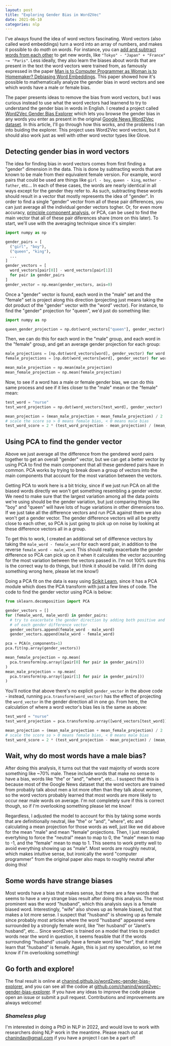 ```yaml
---
layout: post
title: "Exploring Gender Bias in Word2Vec"
date: 2021-06-10
categories: nlp
---
```


I've always found the idea of word vectors fascinating. Word vectors (also called word embeddings) turn a word into an array of numbers, and makes it possible to do *math* on *words*. For instance, you can [add and subtract words from each other](https://www.sciencedirect.com/science/article/abs/pii/0010028573900236) to get new words, like `"Tokyo" - "Japan" + "France" ~= "Paris"`. Less ideally, they also learn the biases about words that are present in the text the word vectors were trained from, as famously expressed in the paper [Man is to Computer Programmer as Woman is to Homemaker? Debiasing Word Embeddings](https://proceedings.neurips.cc/paper/2016/file/a486cd07e4ac3d270571622f4f316ec5-Paper.pdf). This paper showed how it's possible to mathematically analyze the gender bias in word vectors and see which words have a male or female bias.

The paper presents ideas to remove the bias from word vectors, but I was curious instead to use what the word vectors had learnend to try to understand the gender bias in words in English. I created a project called [Word2Vec Gender Bias Explorer](https://chanind.github.io/word2vec-gender-bias-explorer) which lets you browse the gender bias in any words you enter as present in the original [Google News Word2Vec dataset](https://code.google.com/archive/p/word2vec/). In this article, I'll go through how this works, and the problems I ran into buiding the explorer. This project uses Word2Vec word vectors, but it should also work just as well with other word vector types like Glove.

## Detecting gender bias in word vectors

The idea for finding bias in word vectors comes from first finding a "gender" dimension in the data. This is done by subtracting words that are known to be male from their equivalent female version. For example, word pairs that could be used are things like `girl - boy`, `queen - king`, `mother - father`, etc... In each of these cases, the words are nearly identical in all ways except for the gender they refer to. As such, subtracting these words should result in a vector that mostly represents the idea of "gender". In order to find a single "gender" vector from all of these pair differences, you can just average all the individual gender vectors togher. Or, for even more accuracy, [principle component analysis](https://en.wikipedia.org/wiki/Principal_component_analysis), or PCA, can be used to find the main vector that all of these pair diferences share (more on this later). To start, we'll use with the averaging technique since it's simpler:

```python
import numpy as np

gender_pairs = [
  ("girl", "boy"),
  ("queen", "king"),
  ...
]
gender_vectors = [
  word_vectors[pair[0]] - word_vectors[pair[1]]
  for pair in gender_pairs
]
gender_vector = np.mean(gender_vectors, axis=0)
```

Once a "gender" vector is found, each word in the "male" set and the "female" set is project along this direction (projecting just means taking the dot product of the "gender" vector with the "word" vector). For instance, to find the "gender" projection for "queen", we'd just do something like:

```python
import numpy as np

queen_gender_projection = np.dot(word_vectors["queen"], gender_vector)
```

Then, we can do this for each word in the "male" group, and each word in the "female" group, and get an average gender projection for each group:

```python
male_projections = [np.dot(word_vectors[word], gender_vector) for word in male_words]
female_projections = [np.dot(word_vectors[word], gender_vector) for word in female_words]

mean_male_projection = np.mean(male_projection)
mean_female_projection = np.mean(female_projection)
```

Now, to see if a word has a male or female gender bias, we can do this same process and see if it lies closer to the "male" mean or the "female" mean:

```python
test_word = "nurse"
test_word_projection = np.dot(word_vectors[test_word], gender_vector)

mean_projection = (mean_male_projection + mean_female_projection) / 2
# scale the score so > 0 means female bias, < 0 means male bias
test_word_score = 2 * (test_word_projection - mean_projection) / (mean_female_projection - mean_male_projection)
```

## Using PCA to find the gender vector

Above we just average all the difference from the gendered word pairs together to get an overall "gender" vector, but we can get a better vector by using PCA to find the main component that all these gendered pairs have in common. PCA works by trying to break down a group of vectors into the main components that account for the most variation between the vectors.

Getting PCA to work here is a bit tricky, since if we just run PCA on all the biased words directly we won't get something resembling a gender vector. We need to make sure that the largest variation among all the data points we're using should be the gender variation, but just comparing things like "boy" and "queen" will have lots of huge variations in other dimensions too. If we just take all the difference vectors and run PCA against them we also won't get a gender vector. The gender difference vectors will all be pretty close to each other, so PCA is just going to pick up on noise by looking at these difference vectors all in a group.

To get this to work, I created an additional set of difference vectors by taking the `male_word - female_word` for each word pair, in addition to the reverse `female_word - male_word`. This should really exacerbate the gender difference so PCA can pick up on it when it calculates the vector accounting for the most variation between the vectors passed in. I'm not 100% sure this is the correct way to do things, but I think it should be valid. (If I'm doing something wrong here, please let me know!)

Doing a PCA fit on the data is easy using [Scikit Learn](https://scikit-learn.org/), since it has a PCA module which does the PCA transform with just a few lines of code. The code to find the gender vector using PCA is below:

```python
from sklearn.decomposition import PCA

gender_vectors = []
for (female_word, male_word) in gender_pairs:
  # try to exacerbate the gender direction by adding both positive and negative versions
  # of each gender difference vector
  gender_vectors.append(female_word - male_word)
  gender_vectors.append(male_word - female_word)

pca = PCA(n_components=1)
pca.fit(np.array(gender_vectors))

mean_female_projection = np.mean(
  pca.transform(np.array([pair[0] for pair in gender_pairs]))
)
mean_male_projection = np.mean(
  pca.transform(np.array([pair[1] for pair in gender_pairs]))
)
```

You'll notice that above there's no explicit `gender_vector` in the above code - instead, running `pca.transform(word_vector)` has the effect of projecting the `word_vector` in the gender direction all in one go. From here, the calculation of where a word vector's bias lies is the same as above:

```python
test_word = "nurse"
test_word_projection = pca.transform(np.array([word_vectors[test_word]]))[0][0]

mean_projection = (mean_male_projection + mean_female_projection) / 2
# scale the score so > 0 means female bias, < 0 means male bias
test_word_score = 2 * (test_word_projection - mean_projection) / (mean_female_projection - mean_male_projection)
```

## Wait, why do most words have a male bias?

After doing this analysis, it turns out that the vast majority of words score something like ~70% male. These include words that make no sense to have a bias, words like "the" or "and", "where", etc... I suspect that this is because most of the Google News dataset that the word vectors are trained from probably talk about men a lot more often than they talk about women, so the word vectors probably learned that most words are more likely to occur near male words on average. I'm not completely sure if this is correct though, so if I'm overlooking something please let me know!

Regardless, I adjusted the model to account for this by taking some words that are definitionally neutral, like "the" or "and", "where", etc and calculating a mean projection for those words as well, just like we did above for the mean "male" and mean "female" projections. Then, I just rescaled evertyhing to force the "neutral" mean to map to 0, the "male" mean to map to -1, and the "female" mean to map to 1. This seems to work pretty well to avoid everything showing up as "male". Most words are roughly neutral, which makes intuitive sense, but ironically the word "computer programmer" from the original paper also maps to roughly neutral after doing this!

## Some words have strange biases

Most words have a bias that makes sense, but there are a few words that seems to have a very strange bias result after doing this analysis. The most prominent was the word "husband", which this analysis says is a female biased word. Interestingly, "wife" also shows up as female biased, but that makes a lot more sense. I suspect that "husband" is showing up as female since probably most articles where the word "husband" appeared were surrounded by a strongly female word, like "her husband" or "Janet's husband", etc... Since word2vec is trained on a model that tries to predict words near the word in question, it seems feasible that if the words surrounding "husband" usually have a female word like "her", that it might learn that "husband" is female. Again, this is just my speculation, so let me know if I'm overlooking something!

## Go forth and explore!

The final result is online at [chanind.github.io/word2vec-gender-bias-explorer](https://chanind.github.io/word2vec-gender-bias-explorer), and you can see all the codoe at [github.com/chanind/word2vec-gender-bias-explorer](https://github.com/chanind/word2vec-gender-bias-explorer). If you have any ideas to improve the code please open an issue or submit a pull request. Contributions and improvements are always welcome!

### *Shameless plug*

I'm interested in doing a PhD in NLP in 2022, and would love to work with
researchers doing NLP work in the meantime. Please reach out at
[chanindav@gmail.com](mailto:chanindav@gmail.com) if you have a
project I can be a part of!
